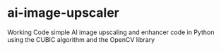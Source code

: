# ai-image-upscaler
Working Code
simple AI image upscaling and enhancer code in Python using the CUBIC algorithm and the OpenCV library
